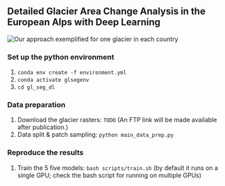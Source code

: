 ## Detailed Glacier Area Change Analysis in the European Alps with Deep Learning

![](./data/gif/one_glacier_per_country.gif "Our approach exemplified for one glacier in each country")

### Set up the python environment
1. `conda env create -f environment.yml`  
2. `conda activate glsegenv`  
3. `cd gl_seg_dl`

### Data preparation

1. Download the glacier rasters: `TODO` (An FTP link will be made available after publication.)
2. Data split & patch sampling: `python main_data_prep.py`

### Reproduce the results
1. Train the 5 five models: `bash scripts/train.sh` (by default it runs on a single GPU; check the bash script for running on multiple GPUs)
